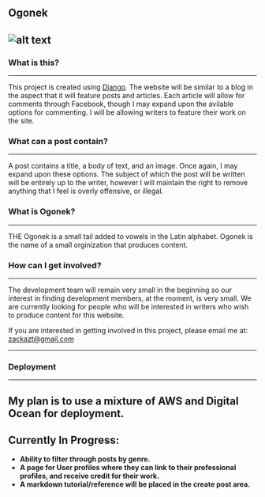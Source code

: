 Ogonek
---
![alt text](http://i.imgur.com/NhpxtJo.png "Ogonek")
---

### What is this?
---
This project is created using [Django](https://www.djangoproject.com/). The website will be similar to a blog in the aspect that it will feature posts and articles.  Each article will allow for comments through Facebook, though I may expand upon the avilable options for commenting.  I will be allowing writers to feature their work on the site.  

### What can a post contain?
---
A post contains a title, a body of text, and an image.  Once again, I may expand upon these options.  The subject of which the post will be written will be entirely up to the writer, however I will maintain the right to remove anything that I feel is overly offensive, or illegal.

### What is Ogonek?
---
THE Ogonek is a small tail added to vowels in the Latin alphabet.  Ogonek is the name of a small orginization that produces content.

### How can I get involved?
---
The development team will remain very small in the beginning so our interest in finding development members, at the moment, is very small.  We are currently looking for people who will be interested in writers who wish to produce content for this website.

If you are interested in getting involved in this project, please email me at: zackazt@gmail.com

---
### Deployment
---
My plan is to use a mixture of AWS and Digital Ocean for deployment. 
---
## Currently In Progress:
* **Ability to filter through posts by genre.**
* **A page for User profiles where they can link to their professional profiles, and receive credit for their work.**
* **A markdown tutorial/reference will be placed in the create post area.**





